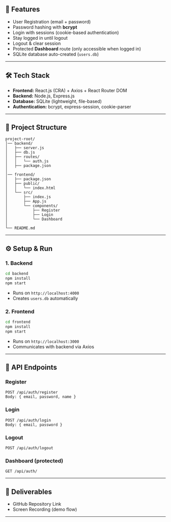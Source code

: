 

## 🚀 Features

- User Registration (email + password)
- Password hashing with **bcrypt**
- Login with sessions (cookie-based authentication)
- Stay logged in until logout
- Logout & clear session
- Protected **Dashboard** route (only accessible when logged in)
- SQLite database auto-created (`users.db`)

---

## 🛠 Tech Stack

- **Frontend:** React.js (CRA) + Axios + React Router DOM
- **Backend:** Node.js, Express.js
- **Database:** SQLite (lightweight, file-based)
- **Authentication:** bcrypt, express-session, cookie-parser

---

## 📂 Project Structure

```
project-root/
│── backend/
│   ├── server.js
│   ├── db.js
│   ├── routes/
│   │   └── auth.js
│   ├── package.json
│
│── frontend/
│   ├── package.json
│   ├── public/
│   │   └── index.html
│   └── src/
│       ├── index.js
│       ├── App.js
│       └── components/
│           ├── Register
│           ├── Login
│           └── Dashboard
│
└── README.md
```

---

## ⚙️ Setup & Run

### 1. Backend

```bash
cd backend
npm install
npm start
```
- Runs on `http://localhost:4000`
- Creates `users.db` automatically

### 2. Frontend

```bash
cd frontend
npm install
npm start
```
- Runs on `http://localhost:3000`
- Communicates with backend via Axios

---

## 📌 API Endpoints

### Register
```
POST /api/auth/register
Body: { email, password, name }
```

### Login
```
POST /api/auth/login
Body: { email, password }
```

### Logout
```
POST /api/auth/logout
```

### Dashboard (protected)
```
GET /api/auth/
```

---


## 🎥 Deliverables

- GitHub Repository Link
- Screen Recording (demo flow)

---

